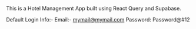 This is a Hotel Management App built using React Query and Supabase.

Default Login Info:-
Email:- mymail@mymail.com
Password: Password@#12
